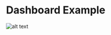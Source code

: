 
# Dashboard Example

![alt text](https://github.com/pmmivv/HA_Dashboard/blob/main/images/Dashboard/Example_Dashboard.png?raw=true)

